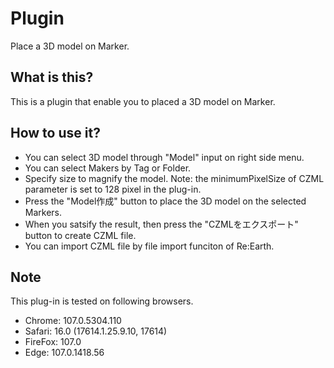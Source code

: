 #  Plugin
Place a 3D model on Marker.

## What is this?
This is a plugin that enable you to placed a 3D model on Marker.

## How to use it?
- You can select 3D model through "Model" input on right side menu.
- You can select Makers by Tag or Folder.
- Specify size to magnify the model.
  Note: the minimumPixelSize of CZML parameter is set to 128 pixel in the plug-in.
- Press the "Model作成" button to place the 3D model on the selected Markers.
- When you satsify the result, then press the "CZMLをエクスポート" button to create CZML file.
- You can import CZML file by file import funciton of Re:Earth.

## Note
This plug-in is tested on following browsers.
- Chrome:  107.0.5304.110
- Safari:  16.0 (17614.1.25.9.10, 17614)
- FireFox: 107.0
- Edge:    107.0.1418.56
